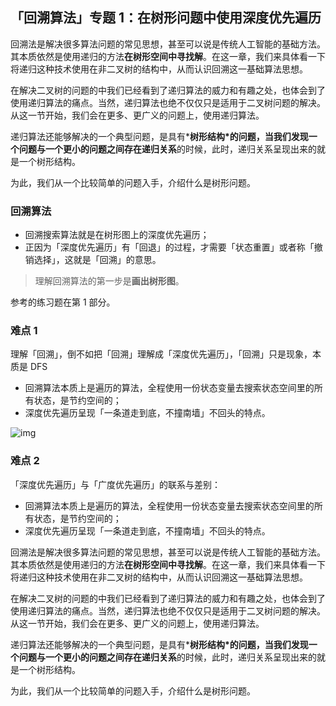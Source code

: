 ## 「回溯算法」专题 1：在树形问题中使用深度优先遍历

回溯法是解决很多算法问题的常见思想，甚至可以说是传统人工智能的基础方法。其本质依然是使用递归的方法**在树形空间中寻找解**。在这一章，我们来具体看一下将递归这种技术使用在非二叉树的结构中，从而认识回溯这一基础算法思想。

在解决二叉树的问题的中我们已经看到了递归算法的威力和有趣之处，也体会到了使用递归算法的痛点。当然，递归算法也绝不仅仅只是适用于二叉树问题的解决。从这一节开始，我们会在更多、更广义的问题上，使用递归算法。

递归算法还能够解决的一个典型问题，是具有***树形结构\***的问题，当**我们发现一个问题与一个更小的问题之间存在递归关系**的时候，此时，递归关系呈现出来的就是一个树形结构。

为此，我们从一个比较简单的问题入手，介绍什么是树形问题。

### 回溯算法

- 回溯搜索算法就是在树形图上的深度优先遍历；
- 正因为「深度优先遍历」有「回退」的过程，才需要「状态重置」或者称「撤销选择」，这就是「回溯」的意思。

> 理解回溯算法的第一步是**画出树形图**。

参考的练习题在第 1 部分。

### 难点 1

理解「回溯」，倒不如把「回溯」理解成「深度优先遍历」，「回溯」只是现象，本质是 DFS

- 回溯算法本质上是遍历的算法，全程使用一份状态变量去搜索状态空间里的所有状态，是节约空间的；
- 深度优先遍历呈现「一条道走到底，不撞南墙」不回头的特点。



![img](http://liweiwei1419.gitee.io/visualgo/blog/backtracking.png)



### 难点 2

「深度优先遍历」与「广度优先遍历」的联系与差别：

- 回溯算法本质上是遍历的算法，全程使用一份状态变量去搜索状态空间里的所有状态，是节约空间的；
- 深度优先遍历呈现「一条道走到底，不撞南墙」不回头的特点。

回溯法是解决很多算法问题的常见思想，甚至可以说是传统人工智能的基础方法。其本质依然是使用递归的方法**在树形空间中寻找解**。在这一章，我们来具体看一下将递归这种技术使用在非二叉树的结构中，从而认识回溯这一基础算法思想。

在解决二叉树的问题的中我们已经看到了递归算法的威力和有趣之处，也体会到了使用递归算法的痛点。当然，递归算法也绝不仅仅只是适用于二叉树问题的解决。从这一节开始，我们会在更多、更广义的问题上，使用递归算法。

递归算法还能够解决的一个典型问题，是具有***树形结构\***的问题，当**我们发现一个问题与一个更小的问题之间存在递归关系**的时候，此时，递归关系呈现出来的就是一个树形结构。

为此，我们从一个比较简单的问题入手，介绍什么是树形问题。